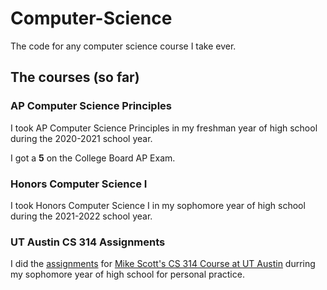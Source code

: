 # Computer-Science

The code for any computer science course I take ever.

## The courses (so far)

### AP Computer Science Principles

I took AP Computer Science Principles in my freshman year of high school during the 2020-2021 school year.

I got a **5** on the College Board AP Exam.

### Honors Computer Science I

I took Honors Computer Science I in my sophomore year of high school during the 2021-2022 school year.

### UT Austin CS 314 Assignments

I did the [assignments](https://www.cs.utexas.edu/~scottm/cs314/Assignments/index.htm) for [Mike Scott's CS 314 Course at UT Austin](https://www.cs.utexas.edu/~scottm/cs314/index.htm) durring my sophomore year of high school for personal practice.
